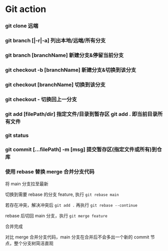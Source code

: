 # Git action

### git clone 远端

### git branch [|-r|-a] 列出本地/远端/所有分支

### git branch [branchName] 新建分支&停留当前分支

### git checkout -b [branchName] 新建分支&切换到该分支

### git checkout [branchName] 切换到该分支

### git checkout - 切换回上一分支

### git add [filePath/dir] 指定文件/目录到暂存区 git add . 即当前目录所有文件

### git status

### git commit [...filePath] -m [msg] 提交暂存区(指定文件或所有)到仓库

### 使用 rebase 替换 merge 合并分支代码

将 main 分支拉至最新

切换到需要 rebase 的分支 feature, 执行 `git rebase main`

若存在冲突，解决冲突后 `git add .` 再执行 `git rebase --continue`

rebase 后切回 main 分支，执行 `git merge feature`

合并完成

对比 merge 合并分支代码，main 分支在合并后不会多出一个新的 commit 节点，整个分支树简洁直观
